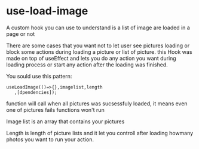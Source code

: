 # use-load-image

A custom hook you can use to understand is a list of image are loaded in a page or not

There are some cases that you want not to let user see pictures loading or block some actions during loading a picture or list of picture. this Hook was
made on top of useEffect and lets you do any action you want during loading process or start any action after the loading was finished.

You sould use this pattern:

```
useLoadImage(()=>{},imagelist,length
   ,[dpendencies]);
```

function will call when all pictures was sucsessfuly loaded, it means even one of pictures fails functions won't run

Image list is an array that contains your pictures

Length is length of picture lists and it let you controll after loading howmany photos you want to run your action.
